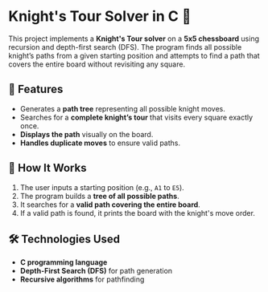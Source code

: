 # Knight's Tour Solver in C 🏇  

This project implements a **Knight's Tour solver** on a **5x5 chessboard** using recursion and depth-first search (DFS). The program finds all possible knight’s paths from a given starting position and attempts to find a path that covers the entire board without revisiting any square.  

## **📌 Features**  
- Generates a **path tree** representing all possible knight moves.  
- Searches for a **complete knight’s tour** that visits every square exactly once.  
- **Displays the path** visually on the board.  
- **Handles duplicate moves** to ensure valid paths.  

## **🚀 How It Works**  
1. The user inputs a starting position (e.g., `A1` to `E5`).  
2. The program builds a **tree of all possible paths**.  
3. It searches for a **valid path covering the entire board**.  
4. If a valid path is found, it prints the board with the knight's move order.  

## **🛠️ Technologies Used**  
- **C programming language**  
- **Depth-First Search (DFS)** for path generation  
- **Recursive algorithms** for pathfinding  

